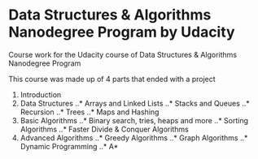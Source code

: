 # Data Structures & Algorithms Nanodegree Program by Udacity
Course work for the Udacity course of Data Structures &amp; Algorithms Nanodegree Program

This course was made up of 4 parts that ended with a project
1. Introduction
2. Data Structures
  ..* Arrays and Linked Lists
  ..* Stacks and Queues
  ..* Recursion
  ..* Trees
  ..* Maps and Hashing
3. Basic Algorithms
 ..* Binary search, tries, heaps and more
 ..* Sorting Algorithms
 ..* Faster Divide & Conquer Algorithms
4. Advanced Algorithms
 ..* Greedy Algorithms
 ..* Graph Algorithms
 ..* Dynamic Programming
 ..* A*
